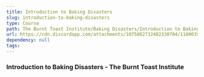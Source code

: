 ```yaml
---
title: Introduction to Baking Disasters
slug: introduction-to-baking-disasters
type: Course
path: The Burnt Toast Institute/Baking Disasters/Introduction to Baking Disasters
url: https://cdn.discordapp.com/attachments/1075082732482330704/1100039487486177320/Ancalagen_baking_disasters_burnt_cake_in_oven_cartoon_9b4995d7-de58-469b-b122-223c36b51553.png
dependency: null
tags:
---
```


### Introduction to Baking Disasters - The Burnt Toast Institute
